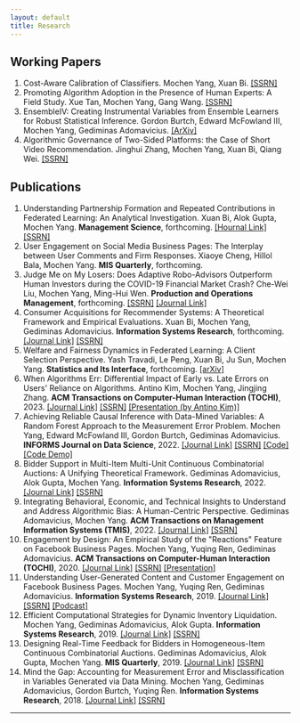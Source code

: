```yaml
---
layout: default
title: Research
---
```


## Working Papers

1. Cost-Aware Calibration of Classifiers. Mochen Yang, Xuan Bi. [[SSRN]](https://papers.ssrn.com/sol3/papers.cfm?abstract_id=4270586)
1. Promoting Algorithm Adoption in the Presence of Human Experts: A Field Study. Xue Tan, Mochen Yang, Gang Wang. [[SSRN]](https://papers.ssrn.com/sol3/papers.cfm?abstract_id=3566609)
1. EnsembleIV: Creating Instrumental Variables from Ensemble Learners for Robust Statistical Inference. Gordon Burtch, Edward McFowland III, Mochen Yang, Gediminas Adomavicius. [[ArXiv]](https://arxiv.org/abs/2303.02820)
1. Algorithmic Governance of Two-Sided Platforms: the Case of Short Video Recommendation. Jinghui Zhang, Mochen Yang, Xuan Bi, Qiang Wei. [[SSRN]](https://papers.ssrn.com/sol3/papers.cfm?abstract_id=4572513)


## Publications

1. Understanding Partnership Formation and Repeated Contributions in Federated Learning: An Analytical Investigation. Xuan Bi, Alok Gupta, Mochen Yang. **Management Science**, forthcoming. [[Hournal Link]](https://pubsonline.informs.org/doi/full/10.1287/mnsc.2023.00611) [[SSRN]](https://papers.ssrn.com/sol3/papers.cfm?abstract_id=3986446)
1. User Engagement on Social Media Business Pages: The Interplay between User Comments and Firm Responses. Xiaoye Cheng, Hillol Bala, Mochen Yang. **MIS Quarterly**, forthcoming.
1. Judge Me on My Losers: Does Adaptive Robo-Advisors Outperform Human Investors during the COVID-19 Financial Market Crash? Che-Wei Liu, Mochen Yang, Ming-Hui Wen. **Production and Operations Management**, forthcoming. [[SSRN]](https://papers.ssrn.com/sol3/papers.cfm?abstract_id=3737821) [[Journal Link]](https://onlinelibrary.wiley.com/doi/abs/10.1111/poms.14029)
1. Consumer Acquisitions for Recommender Systems: A Theoretical Framework and Empirical Evaluations. Xuan Bi, Mochen Yang, Gediminas Adomavicius. **Information Systems Research**, forthcoming. [[Journal Link]](https://pubsonline.informs.org/doi/abs/10.1287/isre.2023.1229) [[SSRN]](https://papers.ssrn.com/sol3/papers.cfm?abstract_id=3675644)
1. Welfare and Fairness Dynamics in Federated Learning: A Client Selection Perspective. Yash Travadi, Le Peng, Xuan Bi, Ju Sun, Mochen Yang. **Statistics and Its Interface**, forthcoming. [[arXiv]](https://arxiv.org/abs/2302.08976)
1. When Algorithms Err: Differential Impact of Early vs. Late Errors on Users' Reliance on Algorithms. Antino Kim, Mochen Yang, Jingjing Zhang. **ACM Transactions on Computer-Human Interaction (TOCHI)**, 2023. [[Journal Link]](https://dl.acm.org/doi/10.1145/3557889) [[SSRN]](https://papers.ssrn.com/sol3/papers.cfm?abstract_id=3691575) [[Presentation (by Antino Kim)]](https://www.youtube.com/watch?v=iZPmza7MIAI)
1. Achieving Reliable Causal Inference with Data-Mined Variables: A Random Forest Approach to the Measurement Error Problem. Mochen Yang, Edward McFowland III, Gordon Burtch, Gediminas Adomavicius. **INFORMS Journal on Data Science**, 2022. [[Journal Link]](https://pubsonline.informs.org/doi/abs/10.1287/ijds.2022.0019) [[SSRN]](https://papers.ssrn.com/sol3/papers.cfm?abstract_id=3339983) [[Code]](https://github.com/mochenyang/ForestIV) [[Code Demo]](https://mochenyang.github.io/mochenyangblog/research/2022/01/10/ForestIV.html)
1. Bidder Support in Multi-Item Multi-Unit Continuous Combinatorial Auctions: A Unifying Theoretical Framework. Gediminas Adomavicius, Alok Gupta, Mochen Yang. **Information Systems Research**, 2022. [[Journal Link]](https://pubsonline.informs.org/doi/abs/10.1287/isre.2021.1068) [[SSRN]](https://papers.ssrn.com/sol3/papers.cfm?abstract_id=3942011)
1. Integrating Behavioral, Economic, and Technical Insights to Understand and Address Algorithmic Bias: A Human-Centric Perspective. Gediminas Adomavicius, Mochen Yang. **ACM Transactions on Management Information Systems (TMIS)**, 2022. [[Journal Link]](https://dl.acm.org/doi/10.1145/3519420) [[SSRN]](https://papers.ssrn.com/sol3/papers.cfm?abstract_id=3446944)
1. Engagement by Design: An Empirical Study of the "Reactions" Feature on Facebook Business Pages. Mochen Yang, Yuqing Ren, Gediminas Adomavicius. **ACM Transactions on Computer-Human Interaction (TOCHI)**, 2020. [[Journal Link]](https://dl.acm.org/doi/10.1145/3412844) [[SSRN]](https://papers.ssrn.com/sol3/papers.cfm?abstract_id=3660923) [[Presentation]](https://youtu.be/8CxNHMMxQ60)
1. Understanding User-Generated Content and Customer Engagement on Facebook Business Pages. Mochen Yang, Yuqing Ren, Gediminas Adomavicius. **Information Systems Research**, 2019. [[Journal Link]](https://pubsonline.informs.org/doi/10.1287/isre.2019.0834) [[SSRN]](https://papers.ssrn.com/sol3/papers.cfm?abstract_id=3260294) [[Podcast]](https://pubsonline.informs.org/do/10.1287/orms.2019.06.27p/full/)
1. Efficient Computational Strategies for Dynamic Inventory Liquidation. Mochen Yang, Gediminas Adomavicius, Alok Gupta. **Information Systems Research**, 2019. [[Journal Link]](https://pubsonline.informs.org/doi/10.1287/isre.2018.0819) [[SSRN]](https://papers.ssrn.com/sol3/papers.cfm?abstract_id=3251519)
1. Designing Real-Time Feedback for Bidders in Homogeneous-Item Continuous Combinatorial Auctions. Gediminas Adomavicius, Alok Gupta, Mochen Yang. **MIS Quarterly**, 2019. [[Journal Link]](https://misq.org/designing-real-time-feedback-for-bidders-in-homogeneous-item-continuous-combinatorial-auctions.html) [[SSRN]](https://papers.ssrn.com/sol3/papers.cfm?abstract_id=3294392)
1. Mind the Gap: Accounting for Measurement Error and Misclassification in Variables Generated via Data Mining. Mochen Yang, Gediminas Adomavicius, Gordon Burtch, Yuqing Ren. **Information Systems Research**, 2018. [[Journal Link]](https://pubsonline.informs.org/doi/full/10.1287/isre.2017.0727) [[SSRN]](https://papers.ssrn.com/sol3/papers.cfm?abstract_id=2960258)

-----